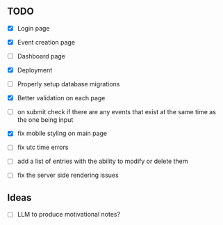 ## TODO
- [x] Login page
- [x] Event creation page
- [ ] Dashboard page
- [x] Deployment
- [ ] Properly setup database migrations
- [x] Better validation on each page
- [ ] on submit check if there are any events that exist at the same time as the one being input
- [x] fix mobile styling on main page
- [ ] fix utc time errors
- [ ] add a list of entries with the ability to modify or delete them
- [ ] fix the server side rendering issues


## Ideas
- [ ] LLM to produce motivational notes?
